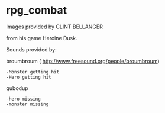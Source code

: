 rpg_combat
==========


Images provided by CLINT BELLANGER 

from his game Heroine Dusk.


Sounds provided by:

broumbroum ( http://www.freesound.org/people/broumbroum)

	-Monster getting hit
	-Hero getting hit
	
qubodup

	-hero missing
	-monster missing
